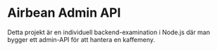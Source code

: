 # Airbean Admin API

Detta projekt är en individuell backend-examination i Node.js där man bygger ett admin-API för att hantera en kaffemeny.

<!--
👨‍🏫 Lärarinformation:

Compass Connection String:
mongodb+srv://<USERNAME>:<PASSWORD>@nodecluster.snskfcw.mongodb.net/Airbean-Admin?retryWrites=true&w=majority

Driver Connection String:
mongodb+srv://<USERNAME>:<PASSWORD>@nodecluster.snskfcw.mongodb.net/?retryWrites=true&w=majority&appName=nodecluster

Användare:
username: airteacher  
lösenord: säkertlösen123
-->
